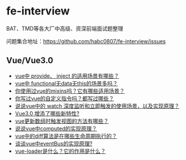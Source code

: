 # fe-interview
BAT、TMD等各大厂中高级、资深前端面试题整理


问题集合地址：https://github.com/habc0807/fe-interview/issues

## Vue/Vue3.0

- [vue中 provide、 inject 的适用场景有哪些？](https://github.com/habc0807/fe-interview/issues/1)
- [vue中 functional无data无this的场景多吗？](https://github.com/habc0807/fe-interview/issues/2)
- [你使用过vue的mixins吗？它有哪些适用场景？](https://github.com/habc0807/fe-interview/issues/3)
- [你写过vue的自定义指令吗？都写过哪些？](https://github.com/habc0807/fe-interview/issues/4)
- [说说vue中的 watch 深度监听和立即触发的使用场景，以及实现原理？](https://github.com/habc0807/fe-interview/issues/5)
- [Vue3.0 增添了哪些新特性?](https://github.com/habc0807/fe-interview/issues/6)
- [vue更新数组时触发视图的方法有哪些？](https://github.com/habc0807/fe-interview/issues/7)
- [说说vue中computed的实现原理？](https://github.com/habc0807/fe-interview/issues/8)
- [vue中的diff算法是在哪些生命周期执行的？](https://github.com/habc0807/fe-interview/issues/9)
- [谈谈vue中eventBus的实现原理?](https://github.com/habc0807/fe-interview/issues/10)
- [vue-loader是什么？它的作用是什么？](https://github.com/habc0807/fe-interview/issues/11)
